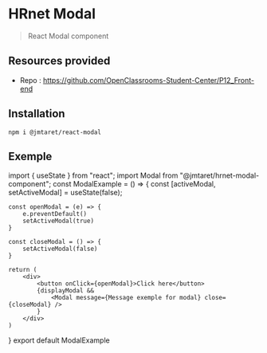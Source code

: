 # HRnet Modal
> React Modal component

## Resources provided

- Repo : https://github.com/OpenClassrooms-Student-Center/P12_Front-end

## Installation

`npm i @jmtaret/react-modal`

## Exemple

import { useState } from "react";
import Modal from "@jmtaret/hrnet-modal-component";
const ModalExample = () => {
    const [activeModal, setActiveModal] = useState(false);
    
    const openModal = (e) => {
        e.preventDefault()
        setActiveModal(true)
    }

    const closeModal = () => {
        setActiveModal(false)
    }

    return (
        <div>
            <button onClick={openModal}>Click here</button>
            {displayModal &&
                <Modal message={Message exemple for modal} close={closeModal} />
            }
        </div>
    )
}
export default ModalExample